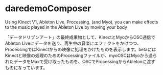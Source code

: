 # daredemoComposer
Using Kinect V1, Ableton Live, Processing, (and Myo), you can make effects to the music played in the Ableton Live by moving your body

「データドリブンアート」の最終成果物として、KinectとMyoからOSC通信でAbleton Liveにデータを送り、再生中の音楽にエフェクトをかけつつ、ProcessingではKinectからの映像に処理をかけたものを表示します。betaにはKinectと映像の処理のためのProcessingファイルが、myoOSCはMyoから送られたデータをMaxで受け取ったものを、OSCでProcessingからAbletonに渡すものになっています。
